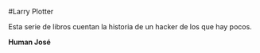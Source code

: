 #Larry Plotter

Esta serie de libros cuentan la historia de un hacker de los que hay pocos.

**Human José**
